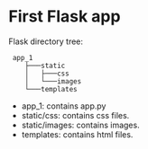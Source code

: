 # First Flask app

Flask directory tree:

     app_1
        ├───static
        │   ├───css
        │   └───images
        └───templates
        
* app_1: contains app.py
* static/css: contains css files.
* static/images: contains images.
* templates: contains html files.
